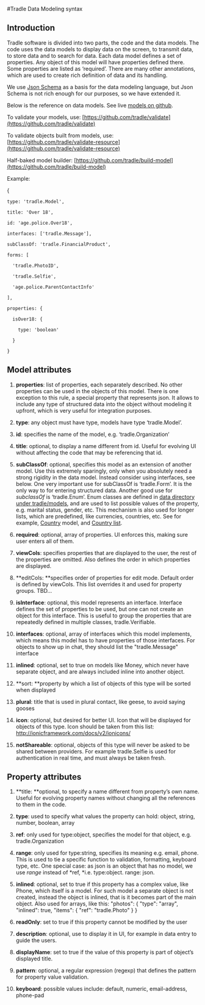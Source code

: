#Tradle Data Modeling syntax

## Introduction

Tradle software is divided into two parts, the code and the data models. The code uses the data models to display data on the screen, to transmit data, to store data and to search for data. Each data model defines a set of properties. Any object of this model will have properties defined there. Some properties are listed as ‘required’. There are many other annotations, which are used to create rich definition of data and its handling. 

We use [Json Schema](http://json-schema.org/) as a basis for the data modeling language, but Json Schema is not rich enough for our purposes, so we have extended it.

Below is the reference on data models. See live [models on github](https://github.com/tradle/models).

To validate your models, use: [https://github.com/tradle/validate](https://github.com/tradle/validate)

To validate objects built from models, use: [https://github.com/tradle/validate-resource](https://github.com/tradle/validate-resource) 

Half-baked model builder: [https://github.com/tradle/build-model](https://github.com/tradle/build-model)  

Example:


  {

    type: 'tradle.Model',

    title: 'Over 18',

    id: 'age.police.Over18',

    interfaces: ['tradle.Message'],

    subClassOf: 'tradle.FinancialProduct',

    forms: [

      'tradle.PhotoID',

      'tradle.Selfie',

      'age.police.ParentContactInfo'

    ],

    properties: {

      isOver18: {

        type: 'boolean'

      }

    }

  

## Model attributes

1. **properties**: list of properties, each separately described. No other properties can be used in the objects of this model. 
There is one exception to this rule, a special property that represents json. It allows to include any type of structured data into the object without modeling it upfront, which is very useful for integration purposes. 

2. **type**: any object must have type, models have type ‘tradle.Model’.

3. **id**: specifies the name of the model, e.g. ‘tradle.Organization’

4. **title**: optional, to display a name different from id. Useful for evolving UI without affecting the code that may be referencing that id.

5. **subClassOf**: optional, specifies this model as an extension of another model. Use this extremely sparingly, only when you absolutely need a strong rigidity in the data model. Instead consider using interfaces, see below. One very important use for subClassOf is ‘tradle.Form’. It is the only way to  for entering structured data. Another good use for *subclassOf* is ‘tradle.Enum’. Enum classes are defined in [data directory under tradle/models](https://github.com/tradle/models/tree/3fa9b772ea0a15c175ccd2f574b8e99377518586/data), and are used to list possible values of the property, e.g. marital status, gender, etc. This mechanism is also used for longer lists, which are predefined, like currencies, countries, etc. See for example, [Country](https://github.com/tradle/models/blob/243a8ccc7ef65ab68582ce51a44fe571f4ee0a58/models/tradle.Country.json) model, and [Country list](https://github.com/tradle/models/blob/8ee099313329657d6fc043d4dad2aebeb0df54f4/data/tradle.Country.json).

6. **required**: optional, array of properties. UI enforces this, making sure user enters all of them.

7. **viewCols**: specifies properties that are displayed to the user, the rest of the properties are omitted. Also defines the order in which properties are displayed. 

8. **editCols: **specifies order of properties for edit mode. Default order is defined by viewCols. This list overrides it and used for property groups. TBD...

9. **isInterface**: optional, this model represents an interface. Interface defines the set of properties to be used, but one can not create an object for this interface. This is useful to group the properties that are repeatedly defined in multiple classes, tradle.Verifiable. 

10. **interfaces**: optional, array of interfaces which this model implements, which means this model has to have properties of those interfaces. For objects to show up in chat, they should list the "tradle.Message" interface

11. **inlined**: optional, set to true on models like Money, which never have separate object, and are always included inline into another object.

12. **sort: **property by which a list of objects of this type will be sorted when displayed

13. **plural**: title that is used in plural contact, like geese, to avoid saying gooses

14. **icon**: optional, but desired for better UI. Icon that will be displayed for objects of this type. Icon should be taken from this list: http://ionicframework.com/docs/v2/ionicons/

15. **notShareable**: optional, objects of this type will never be asked to be shared between providers. For example tradle.Selfie is used for authentication in real time, and must always be taken fresh.

## Property attributes

1. **title: **optional, to specify a name different from property’s own name. Useful for evolving property names without changing all the references to them in the code.

2. **type**: used to specify what values the property can hold: 
object, string, number, boolean, array

3. **ref**: only used for type:object, specifies the model for that object, e.g. tradle.Organization

4. **range**: only used for type:string, specifies its meaning e.g. email, phone. This is used to tie a specific function to validation, formatting, keyboard type, etc. 
One special case: as json is an object that has no model, we use *range* instead of *ref, *i.e. type:object. range: json. 

5. **inlined**: optional, set to true if this property has a complex value, like Phone, which itself is a model. For such model a separate object is not created, instead the object is inlined, that is it becomes part of the main object. Also used for arrays, like this:
"photos": { "type": "array", "inlined": true, "items": { "ref": "tradle.Photo" } }

6. **readOnly**: set to true if this property cannot be modified by the user 

7. **description**: optional, use to display it in UI, for example in data entry to guide the users.

8. **displayName**: set to true if the value of this property is part of object’s displayed title.

9. **pattern**: optional, a regular expression (regexp) that defines the pattern for property value validation.

10. **keyboard**: possible values include: default, numeric, email-address, phone-pad

